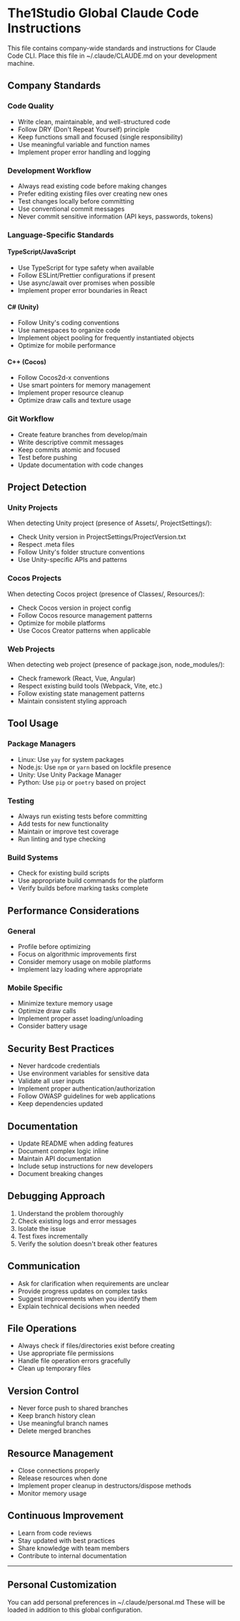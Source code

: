 # The1Studio Global Claude Code Instructions

This file contains company-wide standards and instructions for Claude Code CLI.
Place this file in ~/.claude/CLAUDE.md on your development machine.

## Company Standards

### Code Quality
- Write clean, maintainable, and well-structured code
- Follow DRY (Don't Repeat Yourself) principle
- Keep functions small and focused (single responsibility)
- Use meaningful variable and function names
- Implement proper error handling and logging

### Development Workflow
- Always read existing code before making changes
- Prefer editing existing files over creating new ones
- Test changes locally before committing
- Use conventional commit messages
- Never commit sensitive information (API keys, passwords, tokens)

### Language-Specific Standards

#### TypeScript/JavaScript
- Use TypeScript for type safety when available
- Follow ESLint/Prettier configurations if present
- Use async/await over promises when possible
- Implement proper error boundaries in React

#### C# (Unity)
- Follow Unity's coding conventions
- Use namespaces to organize code
- Implement object pooling for frequently instantiated objects
- Optimize for mobile performance

#### C++ (Cocos)
- Follow Cocos2d-x conventions
- Use smart pointers for memory management
- Implement proper resource cleanup
- Optimize draw calls and texture usage

### Git Workflow
- Create feature branches from develop/main
- Write descriptive commit messages
- Keep commits atomic and focused
- Test before pushing
- Update documentation with code changes

## Project Detection

### Unity Projects
When detecting Unity project (presence of Assets/, ProjectSettings/):
- Check Unity version in ProjectSettings/ProjectVersion.txt
- Respect .meta files
- Follow Unity's folder structure conventions
- Use Unity-specific APIs and patterns

### Cocos Projects
When detecting Cocos project (presence of Classes/, Resources/):
- Check Cocos version in project config
- Follow Cocos resource management patterns
- Optimize for mobile platforms
- Use Cocos Creator patterns when applicable

### Web Projects
When detecting web project (presence of package.json, node_modules/):
- Check framework (React, Vue, Angular)
- Respect existing build tools (Webpack, Vite, etc.)
- Follow existing state management patterns
- Maintain consistent styling approach

## Tool Usage

### Package Managers
- Linux: Use `yay` for system packages
- Node.js: Use `npm` or `yarn` based on lockfile presence
- Unity: Use Unity Package Manager
- Python: Use `pip` or `poetry` based on project

### Testing
- Always run existing tests before committing
- Add tests for new functionality
- Maintain or improve test coverage
- Run linting and type checking

### Build Systems
- Check for existing build scripts
- Use appropriate build commands for the platform
- Verify builds before marking tasks complete

## Performance Considerations

### General
- Profile before optimizing
- Focus on algorithmic improvements first
- Consider memory usage on mobile platforms
- Implement lazy loading where appropriate

### Mobile Specific
- Minimize texture memory usage
- Optimize draw calls
- Implement proper asset loading/unloading
- Consider battery usage

## Security Best Practices

- Never hardcode credentials
- Use environment variables for sensitive data
- Validate all user inputs
- Implement proper authentication/authorization
- Follow OWASP guidelines for web applications
- Keep dependencies updated

## Documentation

- Update README when adding features
- Document complex logic inline
- Maintain API documentation
- Include setup instructions for new developers
- Document breaking changes

## Debugging Approach

1. Understand the problem thoroughly
2. Check existing logs and error messages
3. Isolate the issue
4. Test fixes incrementally
5. Verify the solution doesn't break other features

## Communication

- Ask for clarification when requirements are unclear
- Provide progress updates on complex tasks
- Suggest improvements when you identify them
- Explain technical decisions when needed

## File Operations

- Always check if files/directories exist before creating
- Use appropriate file permissions
- Handle file operation errors gracefully
- Clean up temporary files

## Version Control

- Never force push to shared branches
- Keep branch history clean
- Use meaningful branch names
- Delete merged branches

## Resource Management

- Close connections properly
- Release resources when done
- Implement proper cleanup in destructors/dispose methods
- Monitor memory usage

## Continuous Improvement

- Learn from code reviews
- Stay updated with best practices
- Share knowledge with team members
- Contribute to internal documentation

---

## Personal Customization

You can add personal preferences in ~/.claude/personal.md
These will be loaded in addition to this global configuration.